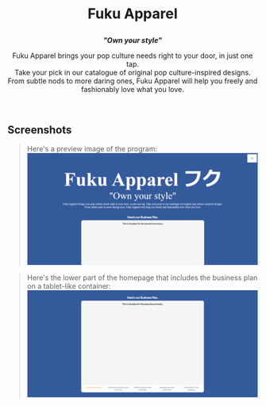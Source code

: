 # <p align="center">Fuku Apparel</p>
<p align="center"><i><b>"Own your style"</b></i></p>
<p align='center'>
Fuku Apparel brings your pop culture needs right to your door, in just one tap.<br>
Take your pick in our catalogue of original pop culture-inspired designs.<br>
From subtle nods to more daring ones, Fuku Apparel will help you freely and fashionably love what you love.
<p>
<br>

## Screenshots
> Here's a preview image of the program:
![Homepage](https://github.com/29yabuki/Fuku-Apparel/blob/main/images/homepage.png)

> Here's the lower part of the homepage that includes the business plan on a tablet-like container:
![Homepage Tablet](https://github.com/29yabuki/Fuku-Apparel/blob/main/images/homepage_tablet.png)